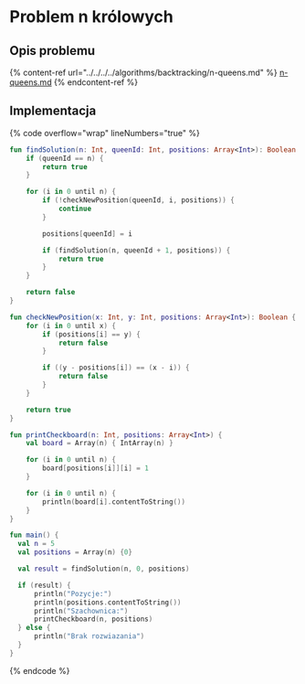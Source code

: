 # Problem n królowych

## Opis problemu

{% content-ref url="../../../../algorithms/backtracking/n-queens.md" %}
[n-queens.md](../../../../algorithms/backtracking/n-queens.md)
{% endcontent-ref %}

## Implementacja

{% code overflow="wrap" lineNumbers="true" %}
```kotlin
fun findSolution(n: Int, queenId: Int, positions: Array<Int>): Boolean {
    if (queenId == n) {
        return true
    }

    for (i in 0 until n) {
        if (!checkNewPosition(queenId, i, positions)) {
            continue
        }

        positions[queenId] = i

        if (findSolution(n, queenId + 1, positions)) {
            return true
        }
    }

    return false
}

fun checkNewPosition(x: Int, y: Int, positions: Array<Int>): Boolean {
    for (i in 0 until x) {
        if (positions[i] == y) {
            return false
        }

        if ((y - positions[i]) == (x - i)) {
            return false
        }
    }

    return true
}

fun printCheckboard(n: Int, positions: Array<Int>) {
    val board = Array(n) { IntArray(n) }

    for (i in 0 until n) {
        board[positions[i]][i] = 1
    }

    for (i in 0 until n) {
        println(board[i].contentToString())
    }
}

fun main() {
  val n = 5
  val positions = Array(n) {0}

  val result = findSolution(n, 0, positions)

  if (result) {
      println("Pozycje:")
      println(positions.contentToString())
      println("Szachownica:")
      printCheckboard(n, positions)
  } else {
      println("Brak rozwiazania")
  }
}
```
{% endcode %}
